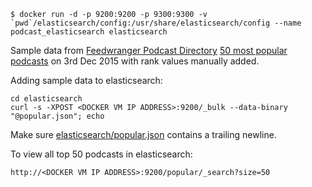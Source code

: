 ```
$ docker run -d -p 9200:9200 -p 9300:9300 -v `pwd`/elasticsearch/config:/usr/share/elasticsearch/config --name podcast_elasticsearch elasticsearch
```

Sample data from [Feedwranger Podcast Directory](https://feedwrangler.net/developers/podcasts_directory) [50 most popular podcasts](https://feedwrangler.net/api/v2/podcasts/popular) on 3rd Dec 2015 with rank values manually added.

Adding sample data to elasticsearch:

```
cd elasticsearch
curl -s -XPOST <DOCKER VM IP ADDRESS>:9200/_bulk --data-binary "@popular.json"; echo
```

Make sure [elasticsearch/popular.json](https://github.com/samueljmurray/podcast/blob/master/elasticsearch/popular.json) contains a trailing newline.

To view all top 50 podcasts in elasticsearch:

```
http://<DOCKER VM IP ADDRESS>:9200/popular/_search?size=50
```